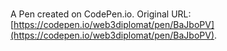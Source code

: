 # 

A Pen created on CodePen.io. Original URL: [https://codepen.io/web3diplomat/pen/BaJboPV](https://codepen.io/web3diplomat/pen/BaJboPV).

